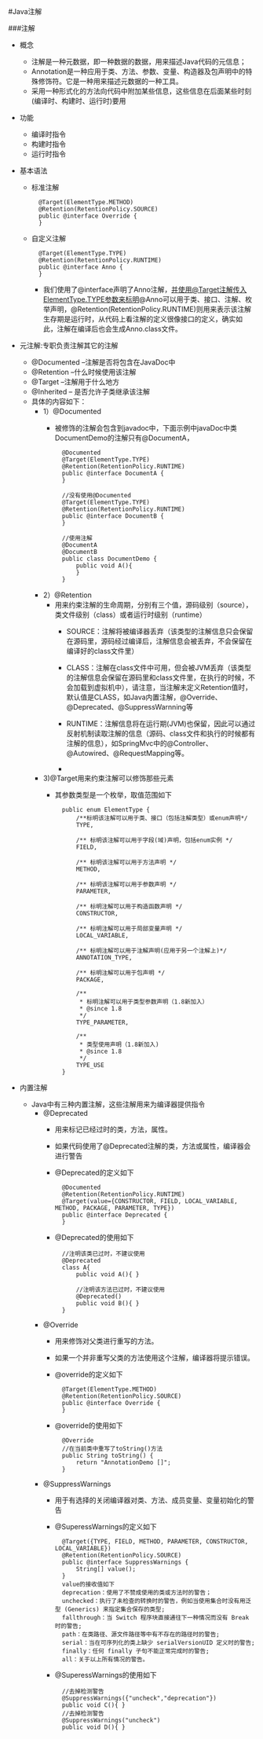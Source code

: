 #Java注解

###注解
* 概念
	* 注解是一种元数据，即一种数据的数据，用来描述Java代码的元信息；
	* Annotation是一种应用于类、方法、参数、变量、构造器及包声明中的特殊修饰符。它是一种用来描述元数据的一种工具。
	* 采用一种形式化的方法向代码中附加某些信息，这些信息在后面某些时刻(编译时、构建时、运行时)要用
* 功能
	* 编译时指令
	* 构建时指令
	* 运行时指令

* 基本语法
	* 标准注解

			@Target(ElementType.METHOD)
			@Retention(RetentionPolicy.SOURCE)
			public @interface Override {
			}
	* 自定义注解

			@Target(ElementType.TYPE)
			@Retention(RetentionPolicy.RUNTIME)
			public @interface Anno {
			} 
		* 我们使用了@interface声明了Anno注解，并使用@Target注解传入ElementType.TYPE参数来标明@Anno可以用于类、接口、注解、枚举声明，@Retention(RetentionPolicy.RUNTIME)则用来表示该注解生存期是运行时，从代码上看注解的定义很像接口的定义，确实如此，注解在编译后也会生成Anno.class文件。


* 元注解:专职负责注解其它的注解
	* @Documented –注解是否将包含在JavaDoc中
	* @Retention –什么时候使用该注解
	* @Target –注解用于什么地方
	* @Inherited – 是否允许子类继承该注解
	* 具体的内容如下：
		* 1）@Documented
			* 被修饰的注解会包含到javadoc中，下面示例中javaDoc中类DocumentDemo的注解只有@DocumentA，

					@Documented
					@Target(ElementType.TYPE)
					@Retention(RetentionPolicy.RUNTIME)
					public @interface DocumentA {
					}
					
					//没有使用@Documented
					@Target(ElementType.TYPE)
					@Retention(RetentionPolicy.RUNTIME)
					public @interface DocumentB {
					}
					
					//使用注解
					@DocumentA
					@DocumentB
					public class DocumentDemo {
					    public void A(){
					    }
					}

		* 2）@Retention
			* 用来约束注解的生命周期，分别有三个值，源码级别（source），类文件级别（class）或者运行时级别（runtime）
				* SOURCE：注解将被编译器丢弃（该类型的注解信息只会保留在源码里，源码经过编译后，注解信息会被丢弃，不会保留在编译好的class文件里）

				* CLASS：注解在class文件中可用，但会被JVM丢弃（该类型的注解信息会保留在源码里和class文件里，在执行的时候，不会加载到虚拟机中），请注意，当注解未定义Retention值时，默认值是CLASS，如Java内置注解，@Override、@Deprecated、@SuppressWarnning等
				
				* RUNTIME：注解信息将在运行期(JVM)也保留，因此可以通过反射机制读取注解的信息（源码、class文件和执行的时候都有注解的信息），如SpringMvc中的@Controller、@Autowired、@RequestMapping等。
				* 
		* 3)@Target用来约束注解可以修饰那些元素
			* 其参数类型是一个枚举，取值范围如下

					public enum ElementType {
					    /**标明该注解可以用于类、接口（包括注解类型）或enum声明*/
					    TYPE,
					
					    /** 标明该注解可以用于字段(域)声明，包括enum实例 */
					    FIELD,
					
					    /** 标明该注解可以用于方法声明 */
					    METHOD,
					
					    /** 标明该注解可以用于参数声明 */
					    PARAMETER,
					
					    /** 标明注解可以用于构造函数声明 */
					    CONSTRUCTOR,
					
					    /** 标明注解可以用于局部变量声明 */
					    LOCAL_VARIABLE,
					
					    /** 标明注解可以用于注解声明(应用于另一个注解上)*/
					    ANNOTATION_TYPE,
					
					    /** 标明注解可以用于包声明 */
					    PACKAGE,
					
					    /**
					     * 标明注解可以用于类型参数声明（1.8新加入）
					     * @since 1.8
					     */
					    TYPE_PARAMETER,
					
					    /**
					     * 类型使用声明（1.8新加入)
					     * @since 1.8
					     */
					    TYPE_USE
					}


* 内置注解
	* Java中有三种内置注解，这些注解用来为编译器提供指令
		* @Deprecated
			* 用来标记已经过时的类，方法，属性。
			* 如果代码使用了@Deprecated注解的类，方法或属性，编译器会进行警告
			* @Deprecated的定义如下

					@Documented
					@Retention(RetentionPolicy.RUNTIME)
					@Target(value={CONSTRUCTOR, FIELD, LOCAL_VARIABLE, METHOD, PACKAGE, PARAMETER, TYPE})
					public @interface Deprecated {
					}
			* @Deprecated的使用如下
				
					//注明该类已过时，不建议使用
					@Deprecated
					class A{
					    public void A(){ }
					
					    //注明该方法已过时，不建议使用
					    @Deprecated()
					    public void B(){ }
					}

		* @Override
			* 用来修饰对父类进行重写的方法。
			* 如果一个并非重写父类的方法使用这个注解，编译器将提示错误。
			* @override的定义如下

					@Target(ElementType.METHOD)
					@Retention(RetentionPolicy.SOURCE)
					public @interface Override {
					}
			* @override的使用如下

					@Override
					//在当前类中重写了toString()方法
					public String toString() {
						return "AnnotationDemo []";
					}

		* @SuppressWarnings 
			* 用于有选择的关闭编译器对类、方法、成员变量、变量初始化的警告
			* @SuperessWarnings的定义如下

					@Target({TYPE, FIELD, METHOD, PARAMETER, CONSTRUCTOR, LOCAL_VARIABLE})
					@Retention(RetentionPolicy.SOURCE)
					public @interface SuppressWarnings {
					    String[] value();
					}
					value的接收值如下
					deprecation：使用了不赞成使用的类或方法时的警告；
					unchecked：执行了未检查的转换时的警告，例如当使用集合时没有用泛型 (Generics) 来指定集合保存的类型; 
					fallthrough：当 Switch 程序块直接通往下一种情况而没有 Break 时的警告;
					path：在类路径、源文件路径等中有不存在的路径时的警告; 
					serial：当在可序列化的类上缺少 serialVersionUID 定义时的警告; 
					finally：任何 finally 子句不能正常完成时的警告; 
					all：关于以上所有情况的警告。
			* @SuperessWarnings的使用如下

					//去掉检测警告
				    @SuppressWarnings({"uncheck","deprecation"})
				    public void C(){ } 
				    //去掉检测警告
				    @SuppressWarnings("uncheck")
				    public void D(){ }

